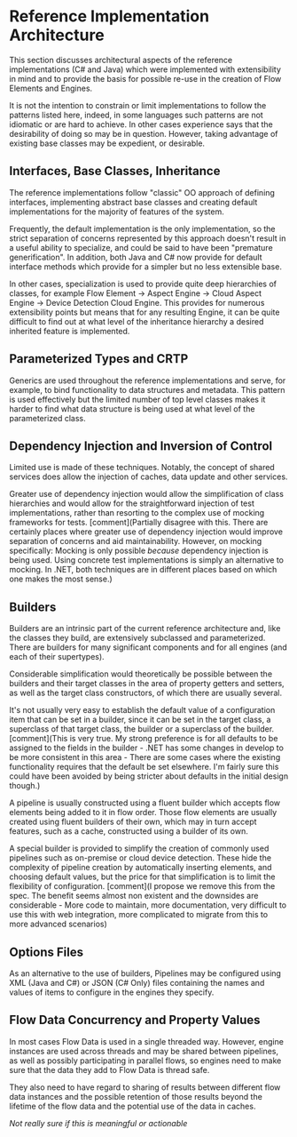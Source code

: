 # Reference Implementation Architecture

This section discusses architectural aspects of the reference implementations
(C# and Java) which were implemented with extensibility in mind and to provide the basis 
for possible re-use in the creation of Flow Elements and Engines.

It is not the intention to constrain or limit implementations to follow 
the patterns listed here, indeed, in some languages such patterns are not
idiomatic or are hard to achieve. In other cases experience says that the 
desirability of doing so may be in question. 
However, taking advantage of existing base classes may be expedient, or desirable.

## Interfaces, Base Classes, Inheritance

The reference implementations follow "classic" OO approach of defining 
interfaces, implementing abstract base classes and creating default
implementations for the majority of features of the system.

Frequently, the default implementation is the only implementation, so the 
strict separation of concerns represented by this approach doesn't result
in a useful ability to specialize, and could be said to have been 
"premature generification". In addition, both Java and C# now provide for default 
interface methods which provide for a simpler but no less extensible base.

In other cases, specialization is used to provide quite deep hierarchies of 
classes, for example Flow Element -> Aspect Engine -> Cloud Aspect Engine -> 
Device Detection Cloud Engine. This provides for numerous extensibility points
but means that for any resulting Engine, it can be quite difficult to find 
out at what level of the inheritance hierarchy a desired inherited feature 
is implemented.

## Parameterized Types and CRTP

Generics are used throughout the reference implementations and serve, for 
example, to bind functionality to data structures and metadata. 
This pattern is used effectively
but the limited number of top level classes makes it harder to find what 
data structure is being used at what level of the parameterized class.

## Dependency Injection and Inversion of Control

Limited use is made of these techniques. Notably, the concept of shared services
does allow the injection of caches, data update and other services.

Greater use of dependency injection would allow the simplification of class 
hierarchies and would allow for the straightforward injection of test
implementations, rather than resorting to the complex use of mocking frameworks
for tests. 
[comment](Partially disagree with this. There are certainly places where 
greater use of dependency injection would improve separation of concerns and 
aid maintainability. 
However, on mocking specifically: Mocking is only possible *because* dependency 
injection is being used. Using concrete test implementations is simply an 
alternative to mocking. In .NET, both techniques are in different places based
on which one makes the most sense.)

## Builders

Builders are an intrinsic part of the current reference architecture and,
like the classes they build, are extensively subclassed and parameterized. There 
are builders for many significant components and for all engines (and each of their
supertypes).

Considerable simplification would theoretically be possible between the builders and 
their target classes in the area of property getters and setters, as well as 
the target class constructors, of which there are usually several.

It's not usually very easy to establish the default value of a configuration item that 
can be set in a builder, since it can be set in the target class, a superclass 
of that target class, the builder or a superclass of the builder.
[comment](This is very true. My strong preference is for all defaults to be assigned 
to the fields in the builder - .NET has some changes in develop to be more consistent 
in this area - There are some cases where the existing functionality requires that
the default be set elsewhere. I'm fairly sure this could have been avoided by being
stricter about defaults in the initial design though.)

A pipeline is usually constructed using a fluent builder which accepts flow elements
being added to it in flow order. Those flow elements are usually created using
fluent builders of their own, which may in turn accept features, such as a cache,
constructed using a builder of its own.

A special builder is provided to simplify the creation of commonly used pipelines
such as on-premise or cloud device detection. These hide the complexity
of pipeline creation by automatically inserting elements, and choosing 
default values, but the price for that simplification is to limit the 
flexibility of configuration.
[comment](I propose we remove this from the spec. The benefit seems almost non 
existent and the downsides are considerable - More code to maintain, more documentation, 
very difficult to use this with web integration, more complicated to migrate from 
this to more advanced scenarios)

## Options Files

As an alternative to the use of builders, Pipelines may be configured using 
XML (Java and C#) or JSON (C# Only) files containing the names and values
of items to configure in the engines they specify.

## Flow Data Concurrency and Property Values

In most cases Flow Data is used in a single threaded way. However, 
engine instances are used across threads and may be shared between pipelines, as
well as possibly participating in parallel flows,
so engines need to make sure that the data they add to Flow Data is thread safe.

They also need to have regard to sharing of results between different flow data 
instances and the possible retention of those results beyond the lifetime
of the flow data and the potential use of the data in caches.

*Not really sure if this is meaningful or actionable*